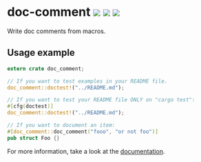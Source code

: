 # doc-comment [![][img_travis-ci]][travis-ci] [![][img_crates]][crates] [![][img_doc]][doc]

[img_travis-ci]: https://api.travis-ci.org/GuillaumeGomez/doc-comment.png?branch=master
[travis-ci]: https://travis-ci.org/GuillaumeGomez/doc-comment

[img_crates]: https://img.shields.io/crates/v/doc-comment.svg
[crates]: https://crates.io/crates/doc-comment

[img_doc]: https://img.shields.io/badge/rust-documentation-blue.svg

Write doc comments from macros.

## Usage example

````rust
extern crate doc_comment;

// If you want to test examples in your README file.
doc_comment::doctest!("../README.md");

// If you want to test your README file ONLY on "cargo test":
#[cfg(doctest)]
doc_comment::doctest!("../README.md");

// If you want to document an item:
#[doc_comment::doc_comment("fooo", "or not foo")]
pub struct Foo {}
````

For more information, take a look at the [documentation][doc].

[doc]: https://docs.rs/doc-comment/
